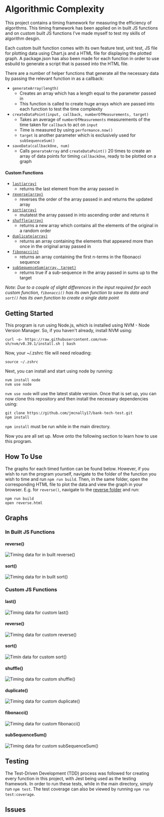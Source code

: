 # Algorithmic Complexity

This project contains a timing framework for measuring the efficiency of algorithms. This timing framework has been applied on in built JS functions and on custom built JS functions I've made myself to test my skills of algorithm desgin.

Each custom built function comes with its own feature test, unit test, JS file for plotting data using Chart.js and a HTML file for displaying the plotted graph. A package.json has also been made for each function in order to use esbuild to generate a script that is passed into the HTML file.

There are a number of helper functions that generate all the necessary data by passing the relevant function in as a callback:

- `generateArray(length)`
  - Creates an array which has a length equal to the parameter passed in
  - This function is called to create huge arrays which are passed into each function to test the time complexity
- `createDataPoint(input, callback, numberOfMeasurements, target)`
  - Takes an average of `numberOfMeasurements` measurements of the time taken for `callback` to act on `input`
  - Time is measured by using `performance.now()`
  - `target` is another parameter which is exclusively used for `subSequenceSum()`
- `saveData(callbackOne, num)`
  - Calls `generateArray` and `createDataPoint()` 20 times to create an array of data points for timing `callbackOne`, ready to be plotted on a graph

#### Custom Functions

- [`last(array)`](https://github.com/jmcnally17/algorithmic-complexity/blob/main/custom-algorithms/last/last.js)
  - returns the last element from the array passed in
- [`reverse(array)`](https://github.com/jmcnally17/algorithmic-complexity/blob/main/custom-algorithms/reverse/reverse.js)
  - reverses the order of the array passed in and returns the updated array
- [`sort(array)`](https://github.com/jmcnally17/algorithmic-complexity/blob/main/custom-algorithms/sort/sort.js)
  - mutatest the array passed in into ascending order and returns it
- [`shuffle(array)`](https://github.com/jmcnally17/algorithmic-complexity/blob/main/custom-algorithms/shuffle/shuffle.js)
  - returns a new array which contains all the elements of the original in a random order
- [`duplicate(array)`](https://github.com/jmcnally17/algorithmic-complexity/blob/main/custom-algorithms/duplicate/duplicate.js)
  - returns an array containing the elements that appeared more than once in the original array passed in
- [`fibonacci(n)`](https://github.com/jmcnally17/algorithmic-complexity/blob/main/custom-algorithms/fibonacci/fibonacci.js)
  - returns an array containing the first n-terms in the fibonacci sequence
- [`subSequenceSum(array, target)`](https://github.com/jmcnally17/algorithmic-complexity/blob/main/custom-algorithms/sub-sequence-sum/subSequenceSum.js)
  - returns true if a sub-sequence in the array passed in sums up to the target

_Note: Due to a couple of slight differences in the input required for each custom function, `fibonacci()` has its own function to save its data and `sort()` has its own function to create a single data point_

## Getting Started

This program is run using Node.js, which is installed using NVM - Node Version Manager. So, if you haven't already, install NVM using:

```
curl -o- https://raw.githubusercontent.com/nvm-sh/nvm/v0.39.1/install.sh | bash
```

Now, your ~/.zshrc file will need reloading:

```
source ~/.zshrc
```

Next, you can install and start using node by running:

```
nvm install node
nvm use node
```

`nvm use node` will use the latest stable version. Once that is set up, you can now clone this repository and then install the necessary dependencies using:

```
git clone https://github.com/jmcnally17/bank-tech-test.git
npm install
```

`npm install` must be run while in the main directory.

Now you are all set up. Move onto the following section to learn how to use this program.

## How To Use

The graphs for each timed funtion can be found below. However, if you wish to run the program yourself, navigate to the folder of the function you wish to time and run `npm run build`. Then, in the same folder, open the corresponding HTML file to plot the data and view the graph in your browser. E.g. for `reverse()`, navigate to the [reverse folder](https://github.com/jmcnally17/algorithmic-complexity/tree/main/custom-algorithms/reverse) and run:

```
npm run build
open reverse.html
```

## Graphs

### In Built JS Functions

#### reverse()

![Timing data for in built reverse()](graphs/in-built-reverse.png)

#### sort()

![Timing data for in built sort()](graphs/in-built-sort.png)

### Custom JS Functions

#### last()

![Timing data for custom last()](graphs/custom-last.png)

#### reverse()

![Timing data for custom reverse()](graphs/custom-reverse.png)

#### sort()

![Timin data for custom sort()](graphs/custom-sort.png)

#### shuffle()

![Timing data for custom shuffle()](graphs/custom-shuffle.png)

#### duplicate()

![Timing data for custom duplicate()](graphs/custom-duplicate.png)

#### fibonacci()

![Timing data for custom fibonacci()](graphs/custom-fibonacci.png)

#### subSequenceSum()

![Timing data for custom subSequenceSum()](graphs/custom-sub-sequence-sum.png)

## Testing

The Test-Driven Development (TDD) process was followed for creating every function in this project, with Jest being used as the testing framework. In order to run these tests, while in the main directory, simply run `npm test`. The test coverage can also be viewed by running `npm run test:coverage`.

## Issues
